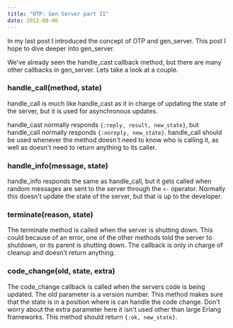 ```yaml
---
title: "OTP: Gen Server part II"
date: 2012-08-06
---
```

In my last post I introduced the concept of OTP and gen\_server.  This post
I hope to dive deeper into gen\_server.

We've already seen the handle\_cast callback method, but there are many other
callbacks in gen\_server. Lets take a look at a couple.

### handle\_call(method, state)

handle\_call is much like handle\_cast as it in charge of updating the state of
the server, but it is used for asynchronous updates.  

handle\_cast normally responds `{:reply, result, new_state}`, but handle\_call
normally responds `{:noreply, new_state}`.  handle\_call should be used
whenever the method doesn't need to know who is calling it, as well as doesn't
need to return anything to its caller.

### handle\_info(message, state)

handle\_info responds the same as handle\_call, but it gets called when random
messages are sent to the server through the `<-` operator. Normally this
doesn't update the state of the server, but that is up to the developer.

### terminate(reason, state)

The terminate method is called when the server is shutting down.  This could
because of an error, one of the other methods told the server to shutdown, or
its parent is shutting down.  The callback is only in charge of cleanup and doesn't
return anything.

### code\_change(old, state, extra)

The code\_change callback is called when the servers code is being updated.
The old parameter is a version number.  This method makes sure that the state
is in a position where is can handle the code change.  Don't worry about the
extra parameter here it isn't used other than large Erlang frameworks.  This
method should return `{:ok, new_state}`.

